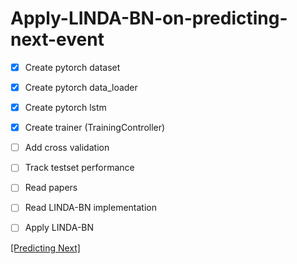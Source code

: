 # Apply-LINDA-BN-on-predicting-next-event


- [x] Create pytorch dataset
- [x] Create pytorch data_loader
- [x] Create pytorch lstm
- [x] Create trainer (TrainingController)
- [ ] Add cross validation
- [ ] Track testset performance
- [ ] Read papers
- [ ] Read LINDA-BN implementation
- [ ] Apply LINDA-BN


[[Predicting Next]](https://www.kdnuggets.com/2020/07/pytorch-lstm-text-generation-tutorial.html)
